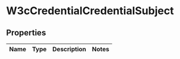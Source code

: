 # W3cCredentialCredentialSubject

## Properties

| Name | Type | Description | Notes |
| ---- | ---- | ----------- | ----- |

